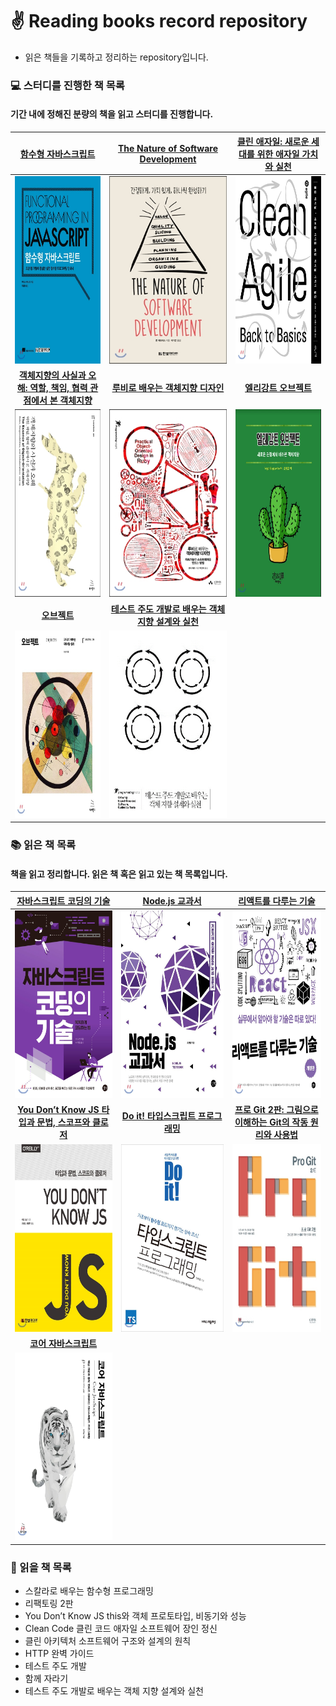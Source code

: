 # ✌️ Reading books record repository
- 읽은 책들을 기록하고 정리하는 repository입니다.

### 💻 스터디를 진행한 책 목록
#### 기간 내에 정해진 분량의 책을 읽고 스터디를 진행합니다.

|[함수형 자바스크립트](https://github.com/saseungmin/reading_books_record_repository/tree/master/%ED%95%A8%EC%88%98%ED%98%95%20%EC%9E%90%EB%B0%94%EC%8A%A4%ED%81%AC%EB%A6%BD%ED%8A%B8)|[The Nature of Software Development](https://github.com/saseungmin/reading_books_record_repository/tree/master/The%20Nature%20of%20Software%20Development)|[클린 애자일: 새로운 세대를 위한 애자일 가치와 실천](https://github.com/saseungmin/reading_books_record_repository/tree/master/%ED%81%B4%EB%A6%B0%20%EC%95%A0%EC%9E%90%EC%9D%BC)|
|:---:|:---:|:---:|
|<a href="https://github.com/saseungmin/reading_books_record_repository/tree/master/%ED%95%A8%EC%88%98%ED%98%95%20%EC%9E%90%EB%B0%94%EC%8A%A4%ED%81%AC%EB%A6%BD%ED%8A%B8"><img src="images/functional-javascript.jpeg" width="400px" height="300px"/></a>|<a href="https://github.com/saseungmin/reading_books_record_repository/tree/master/The%20Nature%20of%20Software%20Development"><img src="images/the-nature-of-software-development.jpeg" width="400px" height="300px"/></a>|<a href="https://github.com/saseungmin/reading_books_record_repository/tree/master/%ED%81%B4%EB%A6%B0%20%EC%95%A0%EC%9E%90%EC%9D%BC"><img src="images/Clean-Agile.jpeg" width="400px" height="300px"/></a>|
|[**객체지향의 사실과 오해: 역할, 책임, 협력 관점에서 본 객체지향**](https://github.com/saseungmin/reading_books_record_repository/tree/master/%EA%B0%9D%EC%B2%B4%EC%A7%80%ED%96%A5%EC%9D%98%20%EC%82%AC%EC%8B%A4%EA%B3%BC%20%EC%98%A4%ED%95%B4)|[**루비로 배우는 객체지향 디자인**](https://github.com/saseungmin/reading_books_record_repository/tree/master/%EB%A3%A8%EB%B9%84%EB%A1%9C%20%EB%B0%B0%EC%9A%B0%EB%8A%94%20%EA%B0%9D%EC%B2%B4%EC%A7%80%ED%96%A5%20%EB%94%94%EC%9E%90%EC%9D%B8)|[**엘리강트 오브젝트**](https://github.com/saseungmin/reading_books_record_repository/tree/master/%EC%97%98%EB%A0%88%EA%B0%95%ED%8A%B8%20%EC%98%A4%EB%B8%8C%EC%A0%9D%ED%8A%B8)|
|<a href="https://github.com/saseungmin/reading_books_record_repository/tree/master/%EA%B0%9D%EC%B2%B4%EC%A7%80%ED%96%A5%EC%9D%98%20%EC%82%AC%EC%8B%A4%EA%B3%BC%20%EC%98%A4%ED%95%B4"><img src="images/essence-of-object-orientation.jpeg" width="400px" height="300px"/></a>|<a href="https://github.com/saseungmin/reading_books_record_repository/tree/master/%EB%A3%A8%EB%B9%84%EB%A1%9C%20%EB%B0%B0%EC%9A%B0%EB%8A%94%20%EA%B0%9D%EC%B2%B4%EC%A7%80%ED%96%A5%20%EB%94%94%EC%9E%90%EC%9D%B8"><img src="images/practical-object-oriented-design-in-ruby.jpeg" width="400px" height="300px"/></a>|<a href="https://github.com/saseungmin/reading_books_record_repository/tree/master/%EC%97%98%EB%A0%88%EA%B0%95%ED%8A%B8%20%EC%98%A4%EB%B8%8C%EC%A0%9D%ED%8A%B8"><img src="images/elegant-object.jpeg" width="400px" height="300px"/></a>|
|[**오브젝트**](https://github.com/saseungmin/reading_books_record_repository/tree/master/%EC%98%A4%EB%B8%8C%EC%A0%9D%ED%8A%B8)|[**테스트 주도 개발로 배우는 객체 지향 설계와 실천**](https://github.com/saseungmin/reading_books_record_repository/tree/master/%ED%85%8C%EC%8A%A4%ED%8A%B8%20%EC%A3%BC%EB%8F%84%20%EA%B0%9C%EB%B0%9C%EB%A1%9C%20%EB%B0%B0%EC%9A%B0%EB%8A%94%20%EA%B0%9D%EC%B2%B4%20%EC%A7%80%ED%96%A5%20%EC%84%A4%EA%B3%84%EC%99%80%20%EC%8B%A4%EC%B2%9C)||
|<a href="https://github.com/saseungmin/reading_books_record_repository/tree/master/%EC%98%A4%EB%B8%8C%EC%A0%9D%ED%8A%B8"><img src="images/objects.jpeg" width="400px" height="300px"/></a>|<a href="https://github.com/saseungmin/reading_books_record_repository/tree/master/%ED%85%8C%EC%8A%A4%ED%8A%B8%20%EC%A3%BC%EB%8F%84%20%EA%B0%9C%EB%B0%9C%EB%A1%9C%20%EB%B0%B0%EC%9A%B0%EB%8A%94%20%EA%B0%9D%EC%B2%B4%20%EC%A7%80%ED%96%A5%20%EC%84%A4%EA%B3%84%EC%99%80%20%EC%8B%A4%EC%B2%9C" ><img src="images/growing-object-oriented-software-guided-by-tests.jpeg" width="400px" height="300px"/></a>||

### 📚 읽은 책 목록
#### 책을 읽고 정리합니다. 읽은 책 혹은 읽고 있는 책 목록입니다.

|[자바스크립트 코딩의 기술](https://github.com/saseungmin/reading_books_record_repository/tree/master/%EC%9E%90%EB%B0%94%EC%8A%A4%ED%81%AC%EB%A6%BD%ED%8A%B8%20%EC%BD%94%EB%94%A9%EC%9D%98%20%EA%B8%B0%EC%88%A0)|[Node.js 교과서](https://github.com/saseungmin/Node.js-tutorial)|[리액트를 다루는 기술](https://github.com/saseungmin/react-tutorial)|
|:---:|:---:|:---:|
|<a href="https://github.com/saseungmin/reading_books_record_repository/tree/master/%EC%9E%90%EB%B0%94%EC%8A%A4%ED%81%AC%EB%A6%BD%ED%8A%B8%20%EC%BD%94%EB%94%A9%EC%9D%98%20%EA%B8%B0%EC%88%A0"><img src="images/modern-javascript.jpeg" width="400px" height="300px"/></a>|<a href="https://github.com/saseungmin/Node.js-tutorial"><img src="images/node-js-textbook.jpeg" width="400px" height="300px"/></a>|<a href="https://github.com/saseungmin/react-tutorial"><img src="images/react-book.jpeg" width="400px" height="300px"/></a>|
|[**You Don’t Know JS 타입과 문법, 스코프와 클로저**](https://github.com/saseungmin/reading_books_record_repository/tree/master/You%20Don%E2%80%99t%20Know%20JS%201)|[**Do it! 타입스크립트 프로그래밍**](https://github.com/saseungmin/typescript_programming_study)|[**프로 Git 2판: 그림으로 이해하는 Git의 작동 원리와 사용법**](https://github.com/saseungmin/reading_books_record_repository/tree/master/Pro%20Git%202%ED%8C%90)|
|<a href="https://github.com/saseungmin/reading_books_record_repository/tree/master/You%20Don%E2%80%99t%20Know%20JS%201"><img src="images/you-dont-know-js-1.jpeg" width="400px" height="300px"/></a>|<a href="https://github.com/saseungmin/typescript_programming_study"><img src="images/do-it-typescript.jpeg" width="400px" height="300px"/></a>|<a href="https://github.com/saseungmin/reading_books_record_repository/tree/master/Pro%20Git%202%ED%8C%90"><img src="images/pro-git-2e.jpeg" width="400px" height="300px"/></a>|
|[**코어 자바스크립트**](https://github.com/saseungmin/reading_books_record_repository/tree/master/%EC%BD%94%EC%96%B4%20%EC%9E%90%EB%B0%94%EC%8A%A4%ED%81%AC%EB%A6%BD%ED%8A%B8)|||
|<a href="https://github.com/saseungmin/reading_books_record_repository/tree/master/%EC%BD%94%EC%96%B4%20%EC%9E%90%EB%B0%94%EC%8A%A4%ED%81%AC%EB%A6%BD%ED%8A%B8"><img src="images/core-javascript.jpeg" width="400px" height="300px"/></a>|||

### 🎯 읽을 책 목록
- 스칼라로 배우는 함수형 프로그래밍
- 리팩토링 2판
- You Don’t Know JS this와 객체 프로토타입, 비동기와 성능
- Clean Code 클린 코드 애자일 소프트웨어 장인 정신
- 클린 아키텍처 소프트웨어 구조와 설계의 원칙
- HTTP 완벽 가이드
- 테스트 주도 개발
- 함께 자라기
- 테스트 주도 개발로 배우는 객체 지향 설계와 실천
